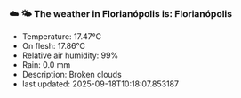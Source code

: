 ### ☁️ 🌤️  The weather in Florianópolis is: Florianópolis

- Temperature: 17.47°C
- On flesh: 17.86°C
- Relative air humidity: 99%
- Rain: 0.0 mm
- Description: Broken clouds
- last updated: 2025-09-18T10:18:07.853187
